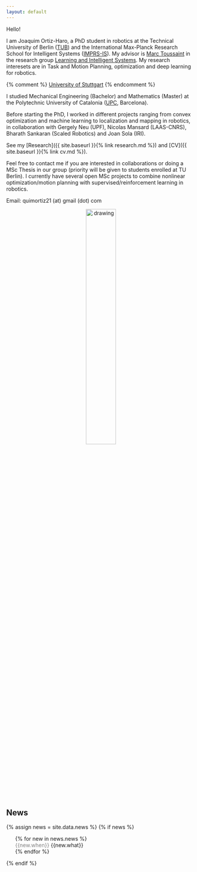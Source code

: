 ```yaml
---
layout: default
---
```




Hello!

I am Joaquim Ortiz-Haro, a PhD student in robotics at the Technical University of Berlin ([TUB](https://www.tu.berlin/)) and the International Max-Planck Research School for Intelligent Systems ([IMPRS-IS](https://imprs.is.mpg.de/)). My advisor is [Marc Toussaint](https://www.user.tu-berlin.de/mtoussai/index.html) in the research group [Learning and Intelligent Systems](https://argmin.lis.tu-berlin.de/). My research interesets are in Task and Motion Planning, optimization and deep learning for robotics.



{% comment %} [University of Stuttgart](https://www.uni-stuttgart.de/en/) {% endcomment %}

I studied Mechanical Engineering (Bachelor) and Mathematics (Master) at the Polytechnic University of Catalonia ([UPC](https://www.upc.edu/en?set_language=en), Barcelona). 

Before starting the PhD, I worked in different projects ranging from convex optimization and machine learning to localization and mapping in robotics, in collaboration with Gergely Neu (UPF), Nicolas Mansard (LAAS-CNRS), Bharath Sankaran (Scaled Robotics) and Joan Sola (IRI). 

<!-- <div style="text-align: center;"> -->
<!-- <img src="{{site.url}}/images/20210103_170909.jpeg" style="width: 40%;"> -->
<!-- </div> -->



See my [Research]({{ site.baseurl }}{% link research.md %}) and [CV]({{ site.baseurl }}{% link cv.md %}).



Feel free to contact me if you are interested in collaborations or doing a MSc Thesis in our group (priority will be given to students enrolled at TU Berlin). I currently have several open MSc projects to combine nonlinear optimization/motion planning with supervised/reinforcement learning in robotics.

Email: quimortiz21 (at) gmail (dot) com



<div style="text-align: center">
<img src="{{ site.baseurl }}/images/WhatsApp Image 2022-12-09 at 18.03.44_nologo.jpeg" alt="drawing" width="40%" style="border-radius:20px" />
</div>

## News


<style>
  .when { color: gray; }

</style>





{% assign news = site.data.news %}
{% if news %}
<ul style="list-style: none;">
{% for new in news.news %}
<li>
<span  class="when"> {{new.when}} </span> <span  class="what"> {{new.what}} </span>
</li>
{% endfor %}
</ul>
{% endif %}










